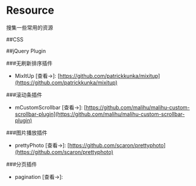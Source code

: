 # Resource
搜集一些常用的资源

##CSS

##jQuery Plugin

###无刷新排序插件

* MixItUp [查看->]: [https://github.com/patrickkunka/mixitup](https://github.com/patrickkunka/mixitup)

###滚动条插件

* mCustomScrollbar [查看->]: [https://github.com/malihu/malihu-custom-scrollbar-plugin](https://github.com/malihu/malihu-custom-scrollbar-plugin)

###图片播放插件

* prettyPhoto [查看->]: [https://github.com/scaron/prettyphoto](https://github.com/scaron/prettyphoto)

###分页插件

* pagination [查看->]: 
